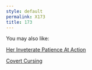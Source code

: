 ```yaml
---
style: default
permalink: X173
title: 173
---
```

You may also like:

[Her Inveterate Patience At Action](http://scp-wiki.net/her-inveterate-patience-in-action)

[Covert Cursing](http://scp-wiki.net/covert-cursing)

